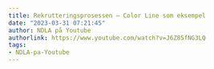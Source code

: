```yaml
---
title: Rekrutteringsprosessen — Color Line som eksempel
date: "2023-03-31 07:21:45"
author: NDLA på Youtube
authorlink: https://www.youtube.com/watch?v=J6Z85fNG3LQ
tags:
- NDLA-pa-Youtube
---
```

